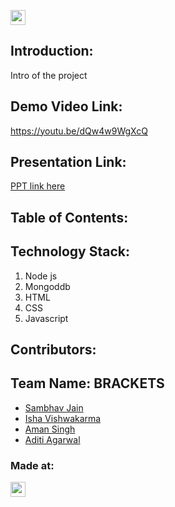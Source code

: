 

<a href="https://hack36.com"> <img src="https://cutt.ly/BuiltAtHack36" height=24px> </a>


## Introduction:
  Intro of the project
  
## Demo Video Link:
  <a href="https://youtu.be/dQw4w9WgXcQ">https://youtu.be/dQw4w9WgXcQ</a>
  
## Presentation Link:
  <a href="https://cutt.ly/H365PPT"> PPT link here </a>
  
  
## Table of Contents:

## Technology Stack:
  1) Node js
  2) Mongoddb
  3) HTML
  4) CSS
  5) Javascript
  

## Contributors:

<h2>Team Name: BRACKETS</h2>

* [Sambhav Jain](https://github.com/samjain233)
* [Isha Vishwakarma](https://github.com/ishavishwakarma29)
* [Aman Singh](https://github.com/amansingh0811)
* [Aditi Agarwal](https://github.com/imaditiag)


### Made at:
<a href="https://hack36.com"> <img src="https://cutt.ly/BuiltAtHack36" height=24px> </a>
